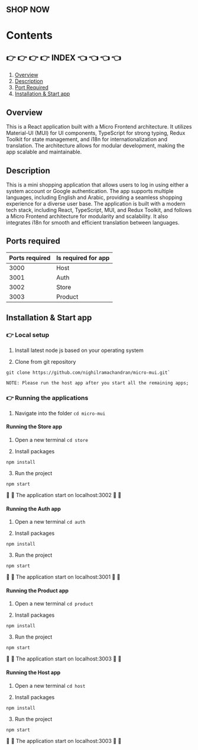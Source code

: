 ## SHOP NOW

# Contents

## :point_right: :point_right: :point_right: :point_right: INDEX :point_left: :point_left: :point_left: :point_left:

1. [Overview](#overview)
2. [Description](#description)
3. [Port Required](#port-required)
4. [Installation & Start app](#installation-startup)

## Overview

This is a React application built with a Micro Frontend architecture. It utilizes Material-UI (MUI) for UI components, TypeScript for strong typing, Redux Toolkit for state management, and i18n for internationalization and translation. The architecture allows for modular development, making the app scalable and maintainable.

## Description

This is a mini shopping application that allows users to log in using either a system account or Google authentication. The app supports multiple languages, including English and Arabic, providing a seamless shopping experience for a diverse user base. The application is built with a modern tech stack, including React, TypeScript, MUI, and Redux Toolkit, and follows a Micro Frontend architecture for modularity and scalability. It also integrates i18n for smooth and efficient translation between languages.

## Ports required

| Ports required | Is required for app |
| -------------- | ------------------- |
| 3000           | Host                |
| 3001           | Auth                |
| 3002           | Store               |
| 3003           | Product             |

## Installation & Start app

### :point_right: Local setup

1. Install latest node js based on your operating system

2. Clone from git repository

```
git clone https://github.com/nighilramachandran/micro-mui.git`
```

```
NOTE: Please run the host app after you start all the remaining apps;

```

### :point_right: Running the applications

1. Navigate into the folder
   `cd micro-mui`

#### Running the Store app

1. Open a new terminal
   `cd store`

2. Install packages

```
npm install
```

3. Run the project

```
npm start
```

:rocket: :rocket: The application start on localhost:3002 :rocket: :rocket:

#### Running the Auth app

1. Open a new terminal
   `cd auth`

2. Install packages

```
npm install
```

3. Run the project

```
npm start
```

:rocket: :rocket: The application start on localhost:3001 :rocket: :rocket:

#### Running the Product app

1. Open a new terminal
   `cd product`

2. Install packages

```
npm install
```

3. Run the project

```
npm start
```

:rocket: :rocket: The application start on localhost:3003 :rocket: :rocket:

#### Running the Host app

1. Open a new terminal
   `cd host`

2. Install packages

```
npm install
```

3. Run the project

```
npm start
```

:rocket: :rocket: The application start on localhost:3003 :rocket: :rocket:
